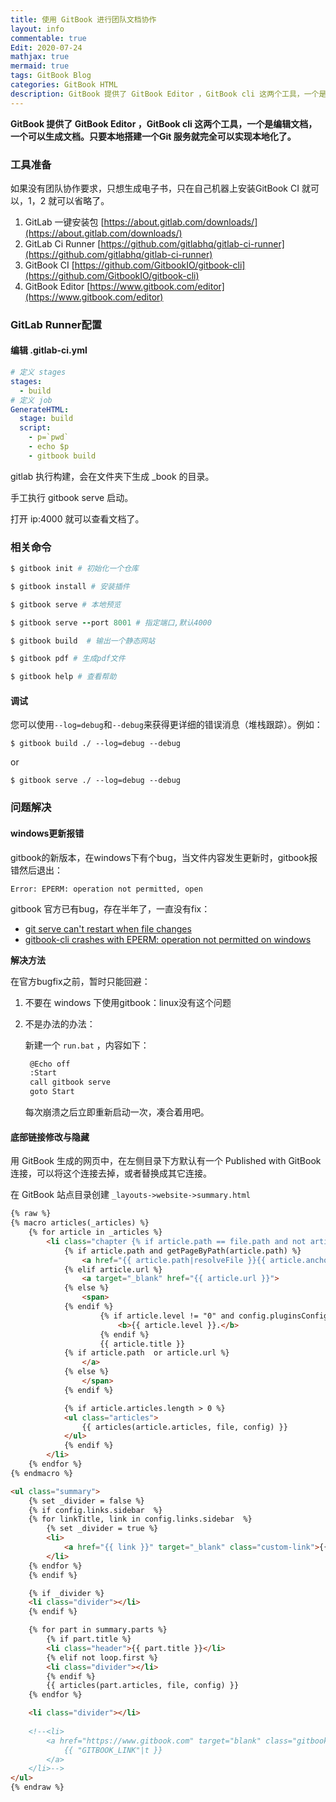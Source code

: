 ```yaml
---
title: 使用 GitBook 进行团队文档协作
layout: info
commentable: true
Edit: 2020-07-24
mathjax: true
mermaid: true
tags: GitBook Blog 
categories: GitBook HTML
description: GitBook 提供了 GitBook Editor ，GitBook cli 这两个工具，一个是编辑文档，一个可以生成文档。只要本地搭建一个Git 服务就完全可以实现本地化了。
---
```


**GitBook 提供了 GitBook Editor ，GitBook cli 这两个工具，一个是编辑文档，一个可以生成文档。只要本地搭建一个Git 服务就完全可以实现本地化了。**

### 工具准备

如果没有团队协作要求，只想生成电子书，只在自己机器上安装GitBook CI 就可以，1，2 就可以省略了。

1. GitLab 一键安装包 [https://about.gitlab.com/downloads/](https://about.gitlab.com/downloads/) 
2. GitLab Ci Runner [https://github.com/gitlabhq/gitlab-ci-runner](https://github.com/gitlabhq/gitlab-ci-runner) 
3. GitBook CI [https://github.com/GitbookIO/gitbook-cli](https://github.com/GitbookIO/gitbook-cli) 
4. GitBook Editor [https://www.gitbook.com/editor](https://www.gitbook.com/editor)

### GitLab Runner配置

#### 编辑 .gitlab-ci.yml

```yml
# 定义 stages
stages:
  - build
# 定义 job
GenerateHTML:
  stage: build
  script:
    - p=`pwd`
    - echo $p
    - gitbook build
```

gitlab 执行构建，会在文件夹下生成 _book 的目录。

手工执行 gitbook serve 启动。

打开 ip:4000 就可以查看文档了。

### 相关命令

```ruby
$ gitbook init # 初始化一个仓库

$ gitbook install # 安装插件

$ gitbook serve # 本地预览

$ gitbook serve --port 8001 # 指定端口,默认4000

$ gitbook build  # 输出一个静态网站

$ gitbook pdf # 生成pdf文件

$ gitbook help # 查看帮助
```

#### 调试

您可以使用`--log=debug`和`--debug`来获得更详细的错误消息（堆栈跟踪）。例如：

```
$ gitbook build ./ --log=debug --debug
```

or

```
$ gitbook serve ./ --log=debug --debug
```

### 问题解决

#### windows更新报错

gitbook的新版本，在windows下有个bug，当文件内容发生更新时，gitbook报错然后退出：

```
Error: EPERM: operation not permitted, open
```

gitbook 官方已有bug，存在半年了，一直没有fix：

- [git serve can't restart when file changes](https://github.com/GitbookIO/gitbook/issues/1379)
- [gitbook-cli crashes with EPERM: operation not permitted on windows](https://github.com/GitbookIO/gitbook-cli/issues/51)

**解决方法**

在官方bugfix之前，暂时只能回避：

1. 不要在 windows 下使用gitbook：linux没有这个问题

2. 不是办法的办法：

   新建一个 `run.bat` ，内容如下：

   ```bash
    @Echo off
    :Start
    call gitbook serve
    goto Start
   ```

   每次崩溃之后立即重新启动一次，凑合着用吧。

#### 底部链接修改与隐藏

用 GitBook 生成的网页中，在左侧目录下方默认有一个 Published with GitBook 连接，可以将这个连接去掉，或者替换成其它连接。

在 GitBook 站点目录创建 `_layouts->website->summary.html`

```html
{% raw %}
{% macro articles(_articles) %}
    {% for article in _articles %}
        <li class="chapter {% if article.path == file.path and not article.anchor %}active{% endif %}" data-level="{{ article.level }}" {% if article.path %}data-path="{{ article.path|resolveFile }}"{% endif %}>
            {% if article.path and getPageByPath(article.path) %}
                <a href="{{ article.path|resolveFile }}{{ article.anchor }}">
            {% elif article.url %}
                <a target="_blank" href="{{ article.url }}">
            {% else %}
                <span>
            {% endif %}
                    {% if article.level != "0" and config.pluginsConfig['theme-default'].showLevel %}
                        <b>{{ article.level }}.</b>
                    {% endif %}
                    {{ article.title }}
            {% if article.path  or article.url %}
                </a>
            {% else %}
                </span>
            {% endif %}

            {% if article.articles.length > 0 %}
            <ul class="articles">
                {{ articles(article.articles, file, config) }}
            </ul>
            {% endif %}
        </li>
    {% endfor %}
{% endmacro %}

<ul class="summary">
    {% set _divider = false %}
    {% if config.links.sidebar  %}
    {% for linkTitle, link in config.links.sidebar  %}
        {% set _divider = true %}
        <li>
            <a href="{{ link }}" target="_blank" class="custom-link">{{ linkTitle }}</a>
        </li>
    {% endfor %}
    {% endif %}

    {% if _divider %}
    <li class="divider"></li>
    {% endif %}

    {% for part in summary.parts %}
        {% if part.title %}
        <li class="header">{{ part.title }}</li>
        {% elif not loop.first %}
        <li class="divider"></li>
        {% endif %}
        {{ articles(part.articles, file, config) }}
    {% endfor %}

    <li class="divider"></li>
    
    <!--<li>
        <a href="https://www.gitbook.com" target="blank" class="gitbook-link">
            {{ "GITBOOK_LINK"|t }}
        </a>
    </li>-->
</ul>
{% endraw %}
```






